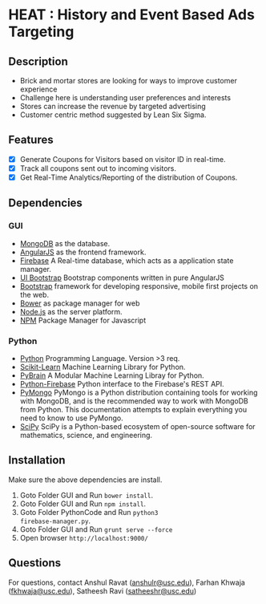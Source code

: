 # HEAT : History and Event Based Ads Targeting

## Description

- Brick and mortar stores are looking for ways to improve customer experience
- Challenge here is understanding user preferences and interests
- Stores can increase the revenue by targeted advertising
- Customer centric method suggested by Lean Six Sigma.

## Features

- [x] Generate Coupons for Visitors based on visitor ID in real-time.
- [x] Track all coupons sent out to incoming visitors.
- [x] Get Real-Time Analytics/Reporting of the distribution of Coupons.

## Dependencies

### GUI

* [MongoDB](http://www.mongodb.org/) as the database.
* [AngularJS](https://angularjs.org/) as the frontend framework.
* [Firebase](https://www.firebase.com/docs/web/libraries/angular/quickstart.html) A Real-time database, which acts as a application state manager.
* [UI Bootstrap](http://angular-ui.github.io/bootstrap/) Bootstrap components written in pure AngularJS
* [Bootstrap](http://getbootstrap.com/) framework for developing responsive, mobile first projects on the web.
* [Bower](http://bower.io/) as package manager for web
* [Node.js](http://nodejs.org/) as the server platform.
* [NPM](https://www.npmjs.com/) Package Manager for Javascript

### Python

* [Python](https://www.python.org/) Programming Language. Version >3 req.
* [Scikit-Learn](scikit-learn.org) Machine Learning Library for Python.
* [PyBrain](http://pybrain.org/) A Modular Machine Learning Libray for Python.
* [Python-Firebase](https://pypi.python.org/pypi/python-firebase/1.2) Python interface to the Firebase's REST API.
* [PyMongo](https://api.mongodb.org/python/current/) PyMongo is a Python distribution containing tools for working with MongoDB, and is the recommended way to work with MongoDB from Python. This documentation attempts to explain everything you need to know to use PyMongo.
* [SciPy](https://www.scipy.org/) SciPy is a Python-based ecosystem of open-source software for mathematics, science, and engineering.


## Installation

Make sure the above dependencies are install. 

1. Goto Folder GUI and Run <code>bower install</code>.
2. Goto Folder GUI and Run <code>npm install</code>.
3. Goto Folder PythonCode and Run <code>python3 firebase-manager.py</code>.
4. Goto Folder GUI and Run <code>grunt serve --force</code>
5. Open browser `http://localhost:9000/`

## Questions

For questions, contact Anshul Ravat (anshulr@usc.edu), Farhan Khwaja (fkhwaja@usc.edu), Satheesh Ravi (satheeshr@usc.edu)

